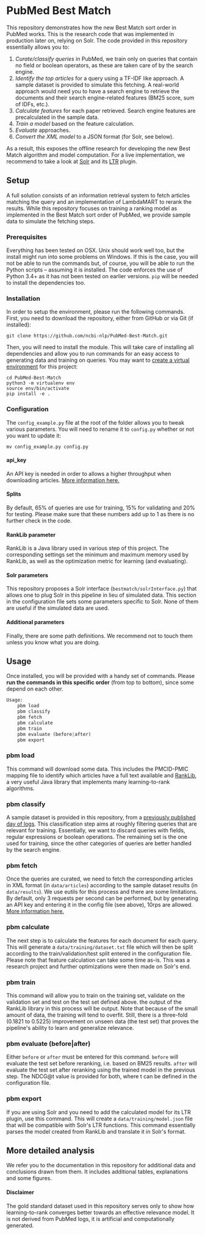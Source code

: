 # PubMed Best Match
This repository demonstrates how the new Best Match sort order in PubMed works. This is the research code that was implemented in production later on, relying on Solr. The code provided in this repository essentially allows you to:
1. *Curate/classify queries* in PubMed, we train only on queries that contain no field or boolean operators, as these are taken care of by the search engine.
2. *Identify the top articles* for a query using a TF-IDF like approach. A sample dataset is provided to simulate this fetching. A real-world approach would need you to have a search engine to retrieve the documents and their search engine-related features (BM25 score, sum of IDFs, etc.).
3. *Calculate features* for each paper retrieved. Search engine features are precalculated in the sample data.
4. *Train a model* based on the feature calculation.
5. *Evaluate* approaches.
6. *Convert the XML model* to a JSON format (for Solr, see below).

As a result, this exposes the offline research for developing the new Best Match algorithm and model computation. For a live implementation, we recommend to take a look at [Solr](https://github.com/apache/lucene-solr) and its [LTR](https://github.com/apache/lucene-solr/tree/master/solr/contrib/ltr) plugin.

## Setup
A full solution consists of an information retrieval system to fetch articles matching the query and an implementation of LambdaMART to rerank the results. While this repository focuses on training a ranking model as implemented in the Best Match sort order of PubMed, we provide sample data to simulate the fetching steps.

### Prerequisites
Everything has been tested on OSX. Unix should work well too, but the install might run into some problems on Windows. If this is the case, you will not be able to run the commands but, of course, you will be able to run the Python scripts – assuming it is installed. The code enforces the use of Python 3.4+ as it has not been tested on earlier versions. `pip` will be needed to install the dependencies too.

### Installation
In order to setup the environment, please run the following commands. First, you need to download the repository, either from GitHub or via Git (if installed):
```
git clone https://github.com/ncbi-nlp/PubMed-Best-Match.git
```

Then, you will need to install the module. This will take care of installing all dependencies and allow you to run commands for an easy access to generating data and training on queries. You may want to [create a virtual environment](https://packaging.python.org/guides/installing-using-pip-and-virtualenv/) for this project:
```
cd PubMed-Best-Match
python3 -m virtualenv env
source env/bin/activate
pip install -e .
```

### Configuration
The `config_example.py` file at the root of the folder allows you to tweak various parameters. You will need to rename it to `config.py` whether or not you want to update it:
```
mv config_example.py config.py
```

#### api_key
An API key is needed in order to allows a higher throughput when downloading articles. [More information here.](https://ncbiinsights.ncbi.nlm.nih.gov/2017/11/02/new-api-keys-for-the-e-utilities/)

#### Splits
By default, 65% of queries are use for training, 15% for validating and 20% for testing. Please make sure that these numbers add up to 1 as there is no further check in the code.

#### RankLib parameter
RankLib is a Java library used in various step of this project. The corresponding settings set the minimum and maximum memory used by RankLib, as well as the optimization metric for learning (and evaluating).

#### Solr parameters
This repository proposes a Solr interface (`bestmatch/solrInterface.py`) that allows one to plug Solr in this pipeline in lieu of simulated data. This section in the configuration file sets some parameters specific to Solr. None of them are useful if the simulated data are used.

#### Additional parameters
Finally, there are some path definitions. We recommend not to touch them unless you know what you are doing.

## Usage
Once installed, you will be provided with a handy set of commands. Please **run the commands in this specific order** (from top to bottom), since some depend on each other.
```python
Usage:
    pbm load
    pbm classify
    pbm fetch
    pbm calculate
    pbm train
    pbm evaluate (before|after)
    pbm export
```

### pbm load
This command will download some data. This includes the PMCID-PMIC mapping file to identify which articles have a full text available and [RankLib](https://sourceforge.net/p/lemur/wiki/RankLib/), a very useful Java library that implements many learning-to-rank algorithms.

### pbm classify
A sample dataset is provided in this repository, from a [previously published day of logs](https://ftp.ncbi.nlm.nih.gov/pub/wilbur/DAYSLOG). This classification step aims at roughly filtering queries that are relevant for training. Essentially, we want to discard queries with fields, regular expressions or boolean operations. The remaining set is the one used for training, since the other categories of queries are better handled by the search engine.

### pbm fetch
Once the queries are curated, we need to fetch the corresponding articles in XML format (in `data/articles`) according to the sample dataset results (in `data/results`). We use eutils for this process and there are some limitations. By default, only 3 requests per second can be performed, but by generating an API key and entering it in the config file (see above), 10rps are allowed. [More information here.](https://ncbiinsights.ncbi.nlm.nih.gov/2017/11/02/new-api-keys-for-the-e-utilities/)

### pbm calculate
The next step is to calculate the features for each document for each query. This will generate a `data/training/dataset.txt` file which will then be split according to the train/validation/test split entered in the configuration file. Please note that feature calculation can take some time as-is. This was a research project and further optimizations were then made on Solr's end.

### pbm train
This command will allow you to train on the training set, validate on the validation set and test on the test set defined above. the output of the RankLib library in this process will be output. Note that because of the small amount of data, the training will tend to overfit. Still, there is a three-fold (0.1821 to 0.5225) improvement on unseen data (the test set) that proves the pipeline's ability to learn and generalize relevance.

### pbm evaluate (before|after)
Either `before` or `after` must be entered for this command. `before` will evaluate the test set before reranking, i.e. based on BM25 results. `after` will evaluate the test set after reranking using the trained model in the previous step. The NDCG@t value is provided for both, where t can be defined in the configuration file.

### pbm export
If you are using Solr and you need to add the calculated model for its LTR plugin, use this command. This will create a `data/training/model.json` file that will be compatible with Solr's LTR functions. This command essentially parses the model created from RankLib and translate it in Solr's format.

## More detailed analysis
We refer you to the documentation in this repository for additional data and conclusions drawn from them. It includes additional tables, explanations and some figures.

#### Disclaimer
The gold standard dataset used in this repository serves only to show how learning-to-rank converges better towards an effective relevance model. It is not derived from PubMed logs, it is artificial and computationally generated.
